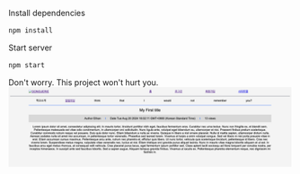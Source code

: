 Install dependencies
```sh
npm install
```

Start server
```sh
npm start
```

Don't worry. This project won't hurt you. 
![ViewPost](ViewPost.png)

